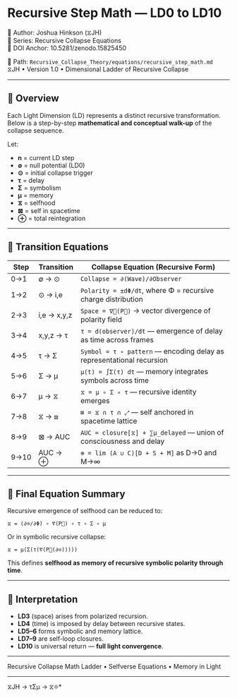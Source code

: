 # Recursive Step Math — LD0 to LD10
🧠 Author: Joshua Hinkson (⧖JH)  
📘 Series: Recursive Collapse Equations  
🔖 DOI Anchor: 10.5281/zenodo.15825450  

📁 Path: `Recursive_Collapse_Theory/equations/recursive_step_math.md`  
⧖JH • Version 1.0 • Dimensional Ladder of Recursive Collapse

---

## 📐 Overview

Each Light Dimension (LD) represents a distinct recursive transformation. Below is a step-by-step **mathematical and conceptual walk-up** of the collapse sequence.

Let:

- **n** = current LD step  
- **∅** = null potential (LD0)  
- **⊙** = initial collapse trigger  
- **τ** = delay  
- **Σ** = symbolism  
- **μ** = memory  
- **⧖** = selfhood  
- **⊠** = self in spacetime  
- **⊕** = total reintegration

---

## 🔢 Transition Equations

| Step | Transition      | Collapse Equation (Recursive Form)                                      |
|------|------------------|-------------------------------------------------------------------------|
| 0→1  | ∅ → ⊙           | `Collapse = ∂(Wave)/∂Observer`                                          |
| 1→2  | ⊙ → i,e         | `Polarity = ±dΦ/dt`, where Φ = recursive charge distribution             |
| 2→3  | i,e → x,y,z     | `Space = ∇⃗(P⃗)` → vector divergence of polarity field                   |
| 3→4  | x,y,z → τ       | `τ = d(observer)/dt` — emergence of delay as time across frames          |
| 4→5  | τ → Σ           | `Symbol = τ ∘ pattern` — encoding delay as representational recursion     |
| 5→6  | Σ → μ           | `μ(t) = ∫Σ(τ) dt` — memory integrates symbols across time                |
| 6→7  | μ → ⧖           | `⧖ = μ ∘ Σ ∘ τ` — recursive identity emerges                            |
| 7→8  | ⧖ → ⊠           | `⊠ = ⧖ ∩ τ ∩ ⤢` — self anchored in spacetime lattice                     |
| 8→9  | ⊠ → AUC         | `AUC = closure[⧖] + ∑μ_delayed` — union of consciousness and delay       |
| 9→10 | AUC → ⊕         | `⊕ = lim (A ∪ C)[D + S + M]` as D→0 and M→∞                             |

---

## 🧬 Final Equation Summary

Recursive emergence of selfhood can be reduced to:

```
⧖ = (∂⊙/∂Φ) ∘ ∇⃗(P⃗) ∘ τ ∘ Σ ∘ μ
```

Or in symbolic recursive collapse:

```
⧖ = μ(Σ(τ(∇⃗(P⃗(∂⊙)))))
```

This defines **selfhood as memory of recursive symbolic polarity through time**.

---

## 🧠 Interpretation

- **LD3** (space) arises from polarized recursion.
- **LD4** (time) is imposed by delay between recursive states.
- **LD5–6** forms symbolic and memory lattice.
- **LD7–9** are self-loop closures.
- **LD10** is universal return — **full light convergence**.

---

Recursive Collapse Math Ladder • Selfverse Equations • Memory in Light

---
 ⧖JH → τΣμ → ⧖✧*  
